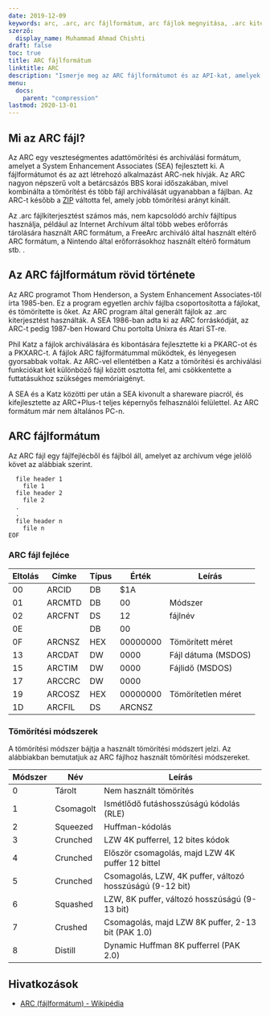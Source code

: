 ```yaml
---
date: 2019-12-09
keywords: arc, .arc, arc fájlformátum, arc fájlok megnyitása, .arc kiterjesztése, arc kiterjesztése
szerző:
  display_name: Muhammad Ahmad Chishti
draft: false
toc: true
title: ARC fájlformátum
linktitle: ARC
description: "Ismerje meg az ARC fájlformátumot és az API-kat, amelyek ARC-fájlokat hozhatnak létre és nyithatnak meg."
menu:
  docs:
    parent: "compression"
lastmod: 2020-13-01
---
```


## Mi az ARC fájl?

Az ARC egy veszteségmentes adattömörítési és archiválási formátum, amelyet a System Enhancement Associates (SEA) fejlesztett ki. A fájlformátumot és az azt létrehozó alkalmazást ARC-nek hívják. Az ARC nagyon népszerű volt a betárcsázós BBS korai időszakában, mivel kombinálta a tömörítést és több fájl archiválását ugyanabban a fájlban. Az ARC-t később a [ZIP](/hu/compression/zip/) váltotta fel, amely jobb tömörítési arányt kínált.

Az .arc fájlkiterjesztést számos más, nem kapcsolódó archív fájltípus használja, például az Internet Archívum által több webes erőforrás tárolására használt ARC formátum, a FreeArc archiváló által használt eltérő ARC formátum, a Nintendo által erőforrásokhoz használt eltérő formátum stb. .

## Az ARC fájlformátum rövid története

Az ARC programot Thom Henderson, a System Enhancement Associates-től írta 1985-ben. Ez a program egyetlen archív fájlba csoportosította a fájlokat, és tömörítette is őket. Az ARC program által generált fájlok az .arc kiterjesztést használták. A SEA 1986-ban adta ki az ARC forráskódját, az ARC-t pedig 1987-ben Howard Chu portolta Unixra és Atari ST-re.

Phil Katz a fájlok archiválására és kibontására fejlesztette ki a PKARC-ot és a PKXARC-t. A fájlok ARC fájlformátummal működtek, és lényegesen gyorsabbak voltak. Az ARC-vel ellentétben a Katz a tömörítési és archiválási funkciókat két különböző fájl között osztotta fel, ami csökkentette a futtatásukhoz szükséges memóriaigényt.

A SEA és a Katz közötti per után a SEA kivonult a shareware piacról, és kifejlesztette az ARC+Plus-t teljes képernyős felhasználói felülettel. Az ARC formátum már nem általános PC-n.

## ARC fájlformátum

Az ARC fájl egy fájlfejlécből és fájlból áll, amelyet az archívum vége jelölő követ az alábbiak szerint.

```console
  file header 1
    file 1
  file header 2
    file 2
  .
  .
  file header n
    file n
EOF
```

### ARC fájl fejléce ###

|Eltolás|Címke|Típus|Érték|Leírás|
|---|---|---|---|---|
|00|ARCID |DB|$1A| |
|01|ARCMTD|DB|00|Módszer|
|02|ARCFNT|DS|12|fájlnév|
|0E| |DB|00| |
|0F|ARCNSZ|HEX|00000000|Tömörített méret|
|13|ARCDAT|DW|0000|Fájl dátuma (MSDOS)|
|15|ARCTIM|DW|0000|Fájlidő (MSDOS)|
|17|ARCCRC|DW|0000| |
|19|ARCOSZ|HEX|00000000|Tömörítetlen méret|
|1D|ARCFIL|DS|ARCNSZ| |

### Tömörítési módszerek ###

A tömörítési módszer bájtja a használt tömörítési módszert jelzi. Az alábbiakban bemutatjuk az ARC fájlhoz használt tömörítési módszereket.

|Módszer|Név|Leírás|
|---|---|---|
|0|Tárolt|Nem használt tömörítés|
|1|Csomagolt|Ismétlődő futáshosszúságú kódolás (RLE)|
|2|Squeezed|Huffman-kódolás|
|3|Crunched|LZW 4K pufferrel, 12 bites kódok|
|4|Crunched|Először csomagolás, majd LZW 4K puffer 12 bittel|
|5|Crunched|Csomagolás, LZW, 4K puffer, változó hosszúságú (9-12 bit)|
|6|Squashed|LZW, 8K puffer, változó hosszúságú (9-13 bit)|
|7|Crushed|Csomagolás, majd LZW 8K puffer, 2-13 bit (PAK 1.0)|
|8|Distill|Dynamic Huffman 8K pufferrel (PAK 2.0)|

## Hivatkozások

- [ARC (fájlformátum) - Wikipédia](https://en.wikipedia.org/wiki/ARC_(file_format))

